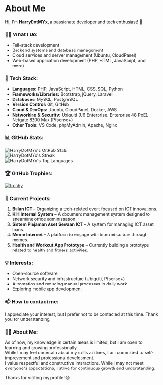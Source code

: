 # About Me

Hi, I'm **HarryDotMYx**, a passionate developer and tech enthusiast! 🚀

### 👨‍💻 What I Do:
- Full-stack development
- Backend systems and database management
- Cloud services and server management (Ubuntu, CloudPanel)
- Web-based application development (PHP, HTML, JavaScript, and more)

### 🔧 Tech Stack:
- **Languages:** PHP, JavaScript, HTML, CSS, SQL, Python
- **Frameworks/Libraries:** Bootstrap, jQuery, Laravel
- **Databases:** MySQL, PostgreSQL
- **Version Control:** Git, GitHub
- **Cloud & DevOps:** Ubuntu, CloudPanel, Docker, AWS
- **Networking & Security:** Ubiquiti (U6 Enterprise, Enterprise 48 PoE), Netgate 8200 Max (Pfsense+)
- **Other Tools:** VS Code, phpMyAdmin, Apache, Nginx

### 📊 GitHub Stats:

![HarryDotMYx's GitHub Stats](https://github-readme-stats.vercel.app/api?username=HarryDotMYx&show_icons=true&theme=radical&hide=contribs,issues)  
![HarryDotMYx's Streak](https://github-readme-streak-stats.herokuapp.com/?user=HarryDotMYx&theme=radical)  
![HarryDotMYx's Top Languages](https://github-readme-stats.vercel.app/api/top-langs/?username=HarryDotMYx&layout=compact&theme=radical)  

### 🏆 GitHub Trophies:
[![trophy](https://github-profile-trophy.vercel.app/?username=HarryDotMYx&theme=radical)](https://github.com/HarryDotMYx/github-profile-trophy)

### 🔧 Current Projects:
1. **Bulan ICT** – Organizing a tech-related event focused on ICT innovations.
2. **KIH Internal System** – A document management system designed to streamline office administration.
3. **Sistem Pinjaman Aset Sewaan ICT** – A system for managing ICT asset loans.
4. **Meme Internet** – A platform to engage with internet culture through memes.
5. **Health and Workout App Prototype** – Currently building a prototype related to health and fitness activities.

### 💡 Interests:
- Open-source software
- Network security and infrastructure (Ubiquiti, Pfsense+)
- Automation and reducing manual processes in daily work
- Exploring mobile app development

### 📫 How to contact me:

I appreciate your interest, but I prefer not to be contacted at this time. Thank you for understanding.

### 👨‍💼 About Me:
As of now, my knowledge in certain areas is limited, but I am open to learning and growing professionally.  
While I may feel uncertain about my skills at times, I am committed to self-improvement and professional development.  
I value respectful and constructive interactions. While I may not meet everyone's expectations, I strive for continuous growth and understanding.

Thanks for visiting my profile! 😄
